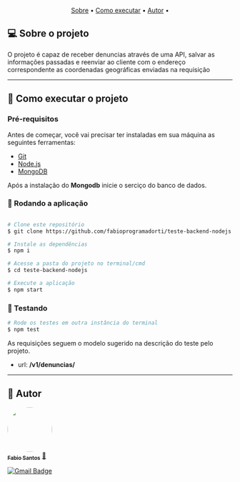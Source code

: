 <p align="center">
 <a href="#-sobre-o-projeto">Sobre</a> •
 <a href="#-como-executar-o-projeto">Como executar</a> • 
 <a href="#-autor">Autor</a> • 
</p>


## 💻 Sobre o projeto

 O projeto é capaz de receber denuncias através de uma API, salvar as informações passadas e reenviar ao cliente com o endereço correspondente as coordenadas geográficas enviadas na requisição

---

## 🚀 Como executar o projeto

### Pré-requisitos

Antes de começar, você vai precisar ter instaladas em sua máquina as seguintes ferramentas:

- [Git](https://git-scm.com)
- [Node.js](https://nodejs.org/en/)
- [MongoDB](https://www.mongodb.com/try/download/community)

Após a instalação do **Mongodb** inicie o serciço do banco de dados.

### 🎲 Rodando a aplicação

```bash

# Clone este repositório
$ git clone https://github.com/fabioprogramadorti/teste-backend-nodejs

# Instale as dependências
$ npm i

# Acesse a pasta do projeto no terminal/cmd
$ cd teste-backend-nodejs

# Execute a aplicação
$ npm start
```
### :microscope: Testando
```bash
# Rode os testes em outra instância do terminal
$ npm test
```

As requisições seguem o modelo sugerido na descrição do teste pelo projeto.
 - url: **/v1/denuncias/**

---

## 🦸 Autor

<a href="https://github.com/fabioprogramadorti">
 <img style="border-radius: 50%;" src="./img/fabio.jpeg" width="100px;" alt=""/>
 <br />
 <sub><b>Fabio Santos</b></sub></a> <a href="https://github.com/fabioprogramadorti" title="Rocketseat">🚀</a>
 <br />

[![Gmail Badge](https://img.shields.io/badge/-fabioprogramadorti@gmail.com-c14438?style=flat-square&logo=Gmail&logoColor=white&link=mailto:fabioprogramadorti@gmail.com)](mailto:fabioprogramadorti@gmail.com)
